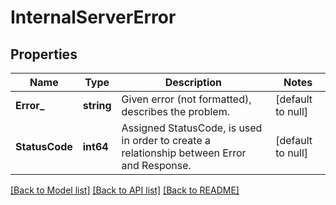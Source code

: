 # InternalServerError

## Properties
Name | Type | Description | Notes
------------ | ------------- | ------------- | -------------
**Error_** | **string** | Given error (not formatted), describes the problem. | [default to null]
**StatusCode** | **int64** | Assigned StatusCode, is used in order to create a relationship between Error and Response. | [default to null]

[[Back to Model list]](../README.md#documentation-for-models) [[Back to API list]](../README.md#documentation-for-api-endpoints) [[Back to README]](../README.md)


